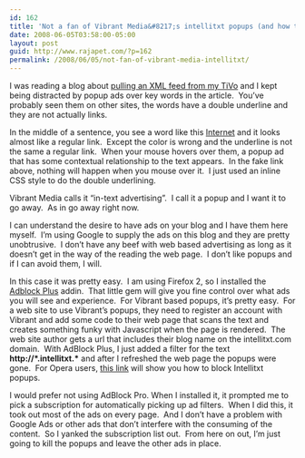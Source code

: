 ```yaml
---
id: 162
title: 'Not a fan of Vibrant Media&#8217;s intellitxt popups (and how to get rid of them)'
date: 2008-06-05T03:58:00-05:00
layout: post
guid: http://www.rajapet.com/?p=162
permalink: /2008/06/05/not-fan-of-vibrant-media-intellitxt/
---
```

I was reading a blog about [pulling an XML feed from my TiVo](http://www.tivoblog.com/archives/2006/03/02/getting-the-tivo-roll-on-windows-to-work/) and I kept being distracted by popup ads over key words in the article.  You&#8217;ve probably seen them on other sites, the words have a double underline and they are not actually links.  

In the middle of a sentence, you see a word like this <u><span>Internet</span></u> and it looks almost like a regular link.  Except the color is wrong and the underline is not the same a regular link.  When your mouse hovers over them, a popup ad that has some contextual relationship to the text appears.  In the fake link above, nothing will happen when you mouse over it.  I just used an inline CSS style to do the double underlining.

Vibrant Media calls it &#8220;in-text advertising&#8221;.  I call it a popup and I want it to go away.  As in go away right now.

I can understand the desire to have ads on your blog and I have them here myself.  I&#8217;m using Google to supply the ads on this blog and they are pretty unobtrusive.  I don&#8217;t have any beef with web based advertising as long as it doesn&#8217;t get in the way of the reading the web page.  I don&#8217;t like popups and if I can avoid them, I will.  

In this case it was pretty easy.  I am using Firefox 2, so I installed the [Adblock Plus](http://adblockplus.org/en/) addin.  That little gem will give you fine control over what ads you will see and experience.  For Vibrant based popups, it&#8217;s pretty easy.  For a web site to use Vibrant&#8217;s popups, they need to register an account with Vibrant and add some code to their web page that scans the text and creates something funky with Javascript when the page is rendered.  The web site author gets a url that includes their blog name on the intellitxt.com domain.  With AdBlock Plus, I just added a filter for the text **http://\*.intellitxt.\*** and after I refreshed the web page the popups were gone.  For Opera users, [this link](http://www.flexbeta.net/forums/index.php?s=&showtopic=10549&view=findpost&p=109644 "blocking vibrant pop-ups - Flexbeta") will show you how to block Intellitxt popups.

I would prefer not using AdBlock Pro. When I installed it, it prompted me to pick a subscription for automatically picking up ad filters.  When I did this, it took out most of the ads on every page.  And I don&#8217;t have a problem with Google Ads or other ads that don&#8217;t interfere with the consuming of the content.  So I yanked the subscription list out.  From here on out, I&#8217;m just going to kill the popups and leave the other ads in place.